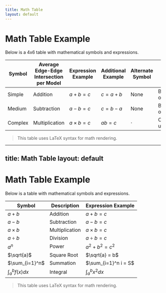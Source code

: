 ```yaml
---
title: Math Table
layout: default
---
```


# Math Table Example

Below is a 4x6 table with mathematical symbols and expressions.

| Symbol         | Average Edge-Edge Intersection per Model         | Expression Example       | Additional Example      | Alternate Symbol   | Notes                |
|----------------|---------------------|--------------------------|-------------------------|--------------------|----------------------|
| Simple        | Addition            | $a + b = c$             | $c = a + b$            | None               | Basic operation      |
| Medium        | Subtraction         | $a - b = c$             | $c = b - a$            | None               | Basic operation      |
| Complex   | Multiplication      | $a \times b = c$        | $ab = c$               | $\cdot$            | Can also use dot     |

> This table uses LaTeX syntax for math rendering.
---
title: Math Table
layout: default
---

# Math Table Example

Below is a table with mathematical symbols and expressions.

| Symbol         | Description         | Expression Example       |
|----------------|---------------------|--------------------------|
| $a + b$        | Addition            | $a + b = c$             |
| $a - b$        | Subtraction         | $a - b = c$             |
| $a \times b$   | Multiplication      | $a \times b = c$        |
| $a \div b$     | Division            | $a \div b = c$          |
| $a^n$          | Power               | $a^2 + b^2 = c^2$       |
| $\sqrt{a}$     | Square Root         | $\sqrt{a} = b$          |
| $\sum_{i=1}^n$ | Summation           | $\sum_{i=1}^n i = S$    |
| $\int_a^b f(x) dx$ | Integral        | $\int_a^b x^2 dx$       |

> This table uses LaTeX syntax for math rendering.
